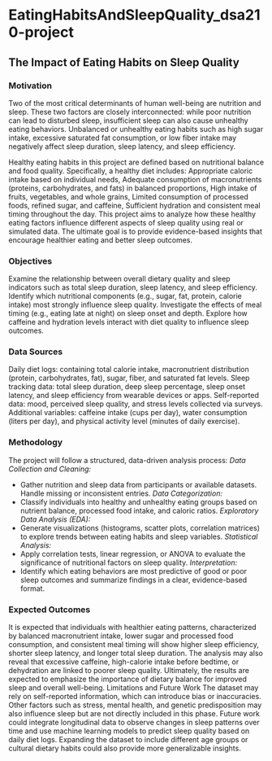 # EatingHabitsAndSleepQuality_dsa210-project


## The Impact of Eating Habits on Sleep Quality

### Motivation

Two of the most critical determinants of human well-being are nutrition and sleep. These two factors are closely interconnected: while poor nutrition can lead to disturbed sleep, insufficient sleep can also cause unhealthy eating behaviors. Unbalanced or unhealthy eating habits such as high sugar intake, excessive saturated fat consumption, or low fiber intake may negatively affect sleep duration, sleep latency, and sleep efficiency.

Healthy eating habits in this project are defined based on nutritional balance and food quality. Specifically, a healthy diet includes:
Appropriate caloric intake based on individual needs,
Adequate consumption of macronutrients (proteins, carbohydrates, and fats) in balanced proportions,
High intake of fruits, vegetables, and whole grains,
Limited consumption of processed foods, refined sugar, and caffeine,
Sufficient hydration and consistent meal timing throughout the day.
This project aims to analyze how these healthy eating factors influence different aspects of sleep quality using real or simulated data. The ultimate goal is to provide evidence-based insights that encourage healthier eating and better sleep outcomes.

### Objectives

Examine the relationship between overall dietary quality and sleep indicators such as total sleep duration, sleep latency, and sleep efficiency.
Identify which nutritional components (e.g., sugar, fat, protein, calorie intake) most strongly influence sleep quality.
Investigate the effects of meal timing (e.g., eating late at night) on sleep onset and depth.
Explore how caffeine and hydration levels interact with diet quality to influence sleep outcomes.

### Data Sources

Daily diet logs: containing total calorie intake, macronutrient distribution (protein, carbohydrates, fat), sugar, fiber, and saturated fat levels.
Sleep tracking data: total sleep duration, deep sleep percentage, sleep onset latency, and sleep efficiency from wearable devices or apps.
Self-reported data: mood, perceived sleep quality, and stress levels collected via surveys.
Additional variables: caffeine intake (cups per day), water consumption (liters per day), and physical activity level (minutes of daily exercise).

### Methodology

The project will follow a structured, data-driven analysis process:
*Data Collection and Cleaning:* 
- Gather nutrition and sleep data from participants or available datasets. Handle missing or inconsistent entries.
*Data Categorization:* 
- Classify individuals into healthy and unhealthy eating groups based on nutrient balance, processed food intake, and caloric ratios.
*Exploratory Data Analysis (EDA):* 
- Generate visualizations (histograms, scatter plots, correlation matrices) to explore trends between eating habits and sleep variables.
*Statistical Analysis:* 
- Apply correlation tests, linear regression, or ANOVA to evaluate the significance of nutritional factors on sleep quality.
*Interpretation:* 
- Identify which eating behaviors are most predictive of good or poor sleep outcomes and summarize findings in a clear, evidence-based format.
### Expected Outcomes

It is expected that individuals with healthier eating patterns, characterized by balanced macronutrient intake, lower sugar and processed food consumption, and consistent meal timing will show higher sleep efficiency, shorter sleep latency, and longer total sleep duration.
The analysis may also reveal that excessive caffeine, high-calorie intake before bedtime, or dehydration are linked to poorer sleep quality.
Ultimately, the results are expected to emphasize the importance of dietary balance for improved sleep and overall well-being.
Limitations and Future Work
The dataset may rely on self-reported information, which can introduce bias or inaccuracies.
Other factors such as stress, mental health, and genetic predisposition may also influence sleep but are not directly included in this phase.
Future work could integrate longitudinal data to observe changes in sleep patterns over time and use machine learning models to predict sleep quality based on daily diet logs.
Expanding the dataset to include different age groups or cultural dietary habits could also provide more generalizable insights.
